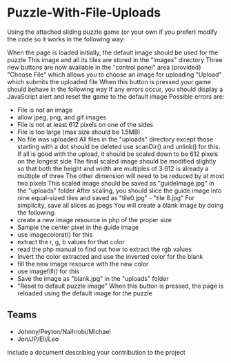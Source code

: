 # Puzzle-With-File-Uploads

Using the attached sliding puzzle game (or your own if you prefer) modify the code so it works in the following way:


When the page is loaded initially, the default image should be used for the puzzle
This image and all its tiles are stored in the "images" directory
Three new buttons are now available in the "control panel" area (provided)
"Choose File" which allows you to choose an image for uploading
"Upload" which submits the uploaded file
When this button is pressed your game should behave in the following way
If any errors occur, you should display a JavaScript alert and reset the game to the default image
Possible errors are:
* File is not an image
* allow jpeg, png, and gif images
* File is not at least 612 pixels on one of the sides
* File is too large (max size should be 1.5MB)
* No file was uploaded
All files in the "uploads" directory except those starting with a dot should be deleted use scanDir() and unlink() for this.
If all is good with the upload, it should be scaled down to be 612 pixels on the longest side
The final scaled image should be modified slightly so that both the height and width are multiples of 3
612 is already a multiple of three
The other dimension will need to be reduced by at most two pixels
This scaled image should be saved as "guideImage.jpg" in the "uploads" folder
After scaling, you should slice the guide image into nine equal-sized tiles and saved as "tile0.jpg" - "tile 8.jpg"
For simplicity, save all slices as jpegs
You will create a blank image by doing the following:
* create a new image resource in php of the proper size
* Sample the center pixel in the guide image
* use imagecolorat() for this
* extract the r, g, b values for that color
* read the php manual to find out how to extract the rgb values
* Invert the color extracted and use the inverted color for the blank
* fill the new image resource with the new color
* use imagefill() for this
* Save the image as "blank.jpg" in the "uploads" folder
* "Reset to default puzzle image"
  When this button is pressed, the page is reloaded using the default image for the puzzle
  
  
## Teams

* Johnny/Peyton/Naihrobi/Michael
* Jon/JP/Eli/Leo

Include a document describing your contribution to the project
